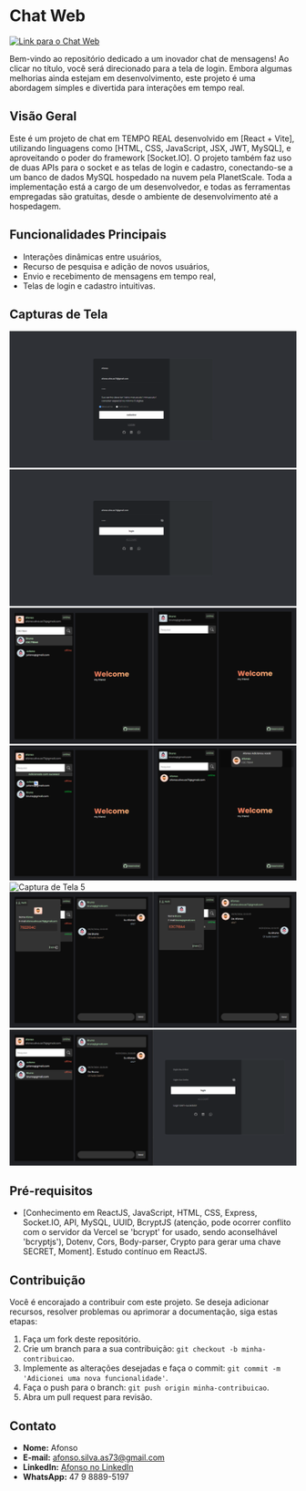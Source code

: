# Chat Web

[![Link para o Chat Web](https://login-users-system.netlify.app/)](https://login-users-system.netlify.app/)

Bem-vindo ao repositório dedicado a um inovador chat de mensagens! Ao clicar no título, você será direcionado para a tela de login. Embora algumas melhorias ainda estejam em desenvolvimento, este projeto é uma abordagem simples e divertida para interações em tempo real.

## Visão Geral

Este é um projeto de chat em TEMPO REAL desenvolvido em [React + Vite], utilizando linguagens como [HTML, CSS, JavaScript, JSX, JWT, MySQL], e aproveitando o poder do framework [Socket.IO]. O projeto também faz uso de duas APIs para o socket e as telas de login e cadastro, conectando-se a um banco de dados MySQL hospedado na nuvem pela PlanetScale. Toda a implementação está a cargo de um desenvolvedor, e todas as ferramentas empregadas são gratuitas, desde o ambiente de desenvolvimento até a hospedagem.

## Funcionalidades Principais

- Interações dinâmicas entre usuários,
- Recurso de pesquisa e adição de novos usuários,
- Envio e recebimento de mensagens em tempo real,
- Telas de login e cadastro intuitivas.

## Capturas de Tela

![Captura de Tela 1](screenshots/cadastro.png)
![Captura de Tela 2](screenshots/login.png)
![Captura de Tela 3](screenshots/adicionar.png)
![Captura de Tela 4](screenshots/notificacao.png)
![Captura de Tela 5](screenshots/enviando-mensagem.png)
![Captura de Tela 6](screenshots/perfil.png)
![Captura de Tela 7](screenshots/deslogado.png)

## Pré-requisitos

- [Conhecimento em ReactJS, JavaScript, HTML, CSS, Express, Socket.IO, API, MySQL, UUID, BcryptJS (atenção, pode ocorrer conflito com o servidor da Vercel se 'bcrypt' for usado, sendo aconselhável 'bcryptjs'), Dotenv, Cors, Body-parser, Crypto para gerar uma chave SECRET, Moment].
  Estudo contínuo em ReactJS.

## Contribuição

Você é encorajado a contribuir com este projeto. Se deseja adicionar recursos, resolver problemas ou aprimorar a documentação, siga estas etapas:

1. Faça um fork deste repositório.
2. Crie um branch para a sua contribuição: `git checkout -b minha-contribuicao`.
3. Implemente as alterações desejadas e faça o commit: `git commit -m 'Adicionei uma nova funcionalidade'`.
4. Faça o push para o branch: `git push origin minha-contribuicao`.
5. Abra um pull request para revisão.

## Contato

- **Nome:** Afonso
- **E-mail:** afonso.silva.as73@gmail.com
- **LinkedIn:** [Afonso no LinkedIn](https://www.linkedin.com/in/afonso-silva-09b63b272/)
- **WhatsApp:** 47 9 8889-5197
